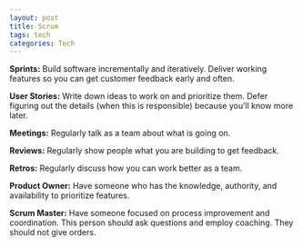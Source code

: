 ```yaml
---
layout: post
title: Scrum 
tags: tech
categories: Tech 
--- 
```


<b>Sprints:</b> Build software incrementally and iteratively. Deliver working features so you can get customer feedback early and often.

<b>User Stories:</b> Write down ideas to work on and prioritize them. Defer figuring out the details (when this is responsible) because you’ll know more later.

<b>Meetings:</b> Regularly talk as a team about what is going on.

<b>Reviews:</b> Regularly show people what you are building to get feedback.

<b>Retros:</b> Regularly discuss how you can work better as a team.

<b>Product Owner:</b> Have someone who has the knowledge, authority, and availability to prioritize features.

<b>Scrum Master:</b> Have someone focused on process improvement and coordination. This person should ask questions and employ coaching. They should not give orders.